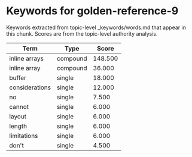 # Keywords for golden-reference-9

Keywords extracted from topic-level _keywords/words.md that appear in this chunk.
Scores are from the topic-level authority analysis.

| Term | Type | Score |
|------|------|-------|
| inline arrays | compound | 148.500 |
| inline array | compound | 36.000 |
| buffer | single | 18.000 |
| considerations | single | 12.000 |
| no | single | 7.500 |
| cannot | single | 6.000 |
| layout | single | 6.000 |
| length | single | 6.000 |
| limitations | single | 6.000 |
| don't | single | 4.500 |
